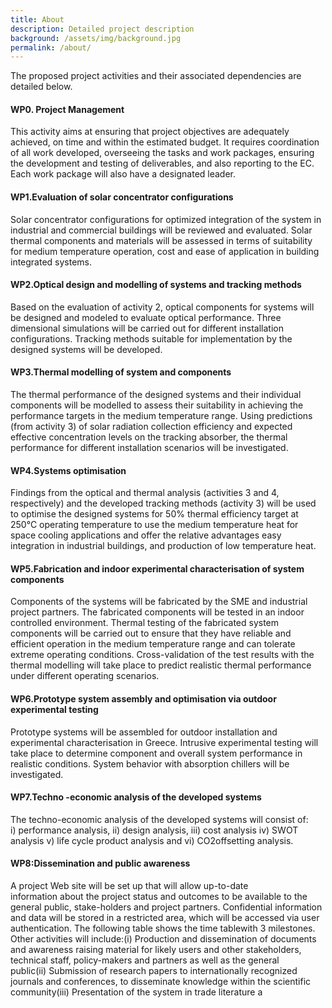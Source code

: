 ```yaml
---
title: About
description: Detailed project description
background: /assets/img/background.jpg
permalink: /about/
---
```



The proposed project activities and their associated dependencies are detailed below.

#### WP0. Project Management

This activity aims at ensuring that project objectives are adequately achieved,
on time and within the estimated budget.
It requires coordination of all work developed, overseeing the tasks and work
packages, ensuring the development and testing of deliverables, and also
reporting to the EC.
Each work package will also have a designated leader.

#### WP1.Evaluation of solar concentrator configurations

Solar concentrator configurations for optimized integration of the system in  
industrial and commercial buildings will be reviewed and evaluated.
Solar thermal components and materials will be assessed in terms of suitability
for medium temperature operation, cost and ease of application in building
integrated systems.

#### WP2.Optical design and modelling of systems and tracking methods

Based on the evaluation of activity 2, optical components for systems will be
designed and modeled to evaluate optical performance.
Three dimensional simulations will be carried out for different installation
configurations.
Tracking methods suitable for implementation by the designed systems will be
developed.

#### WP3.Thermal modelling of system and components

The thermal performance of the designed systems and their individual components
will be modelled to assess their suitability in achieving the performance
targets in the medium temperature range.
Using predictions (from activity 3) of solar radiation collection efficiency
and expected effective concentration levels on the tracking absorber, the
thermal performance for different installation scenarios will be investigated.


#### WP4.Systems optimisation

Findings from the optical and thermal analysis (activities 3 and 4,
respectively) and the developed tracking methods (activity 3) will be used
to optimise the designed systems for 50% thermal efficiency target at 250°C
operating temperature to use the medium temperature heat for space cooling
applications and offer the relative advantages easy integration in industrial
buildings, and production of low temperature heat.

#### WP5.Fabrication and indoor experimental characterisation of system components

 Components of the systems will be fabricated by the SME and industrial project
 partners.
 The fabricated components will be tested in an indoor controlled environment.
 Thermal testing of the fabricated system components will be carried out to
 ensure that they have reliable and efficient operation in the medium
 temperature range and can tolerate extreme operating conditions.
 Cross-validation of the test results with the thermal modelling will take
 place to predict realistic thermal performance under different operating
 scenarios.

#### WP6.Prototype system assembly and optimisation via outdoor experimental testing

Prototype systems will be assembled for outdoor installation and experimental
characterisation in Greece. Intrusive experimental testing will take place to
determine component and overall system performance in realistic conditions.
System behavior with absorption chillers will be investigated.

#### WP7.Techno -economic analysis of the developed systems
The techno-economic analysis of the developed systems will consist of:  
i)  performance analysis, ii) design analysis, iii) cost analysis
iv) SWOT analysis v) life cycle product analysis and
vi) CO2offsetting analysis.

#### WP8:Dissemination and public awareness

A project Web site will be set up that will allow up-to-date  
information about the project status and outcomes to be available to the
general public, stake-holders and project partners.
Confidential information and data will be stored in a restricted area, which
will be accessed via user authentication.
The following table shows the time tablewith 3 milestones.
Other activities will include:(i) Production and dissemination of documents
and awareness raising material for likely users and other stakeholders,  
technical staff, policy-makers and partners as well as the general  
public(ii) Submission of research papers to internationally recognized
journals and conferences, to disseminate knowledge within the scientific
community(iii) Presentation of the system in trade literature a
